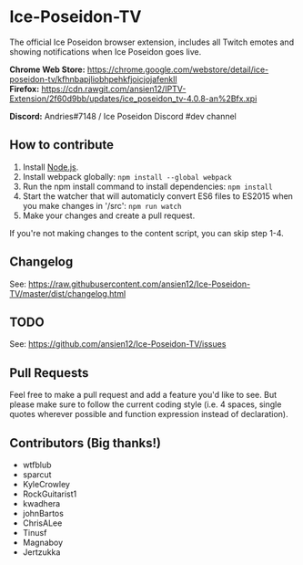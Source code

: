 # Ice-Poseidon-TV
The official Ice Poseidon browser extension, includes all Twitch emotes and showing notifications when Ice Poseidon goes live.

**Chrome Web Store:** https://chrome.google.com/webstore/detail/ice-poseidon-tv/kfhnbapjliobhpehkfjoicjojafenkll  
**Firefox:** https://cdn.rawgit.com/ansien12/IPTV-Extension/2f60d9bb/updates/ice_poseidon_tv-4.0.8-an%2Bfx.xpi

**Discord:** Andries#7148 / Ice Poseidon Discord #dev channel

## How to contribute
1. Install [Node.js](https://nodejs.org/en/download/).
2. Install webpack globally: ```npm install --global webpack```
3. Run the npm install command to install dependencies: ```npm install```
4. Start the watcher that will automaticly convert ES6 files to ES2015 when you make changes in '/src': ```npm run watch```
5. Make your changes and create a pull request.

If you're not making changes to the content script, you can skip step 1-4.

## Changelog
See: https://raw.githubusercontent.com/ansien12/Ice-Poseidon-TV/master/dist/changelog.html

## TODO
See: https://github.com/ansien12/Ice-Poseidon-TV/issues

## Pull Requests
Feel free to make a pull request and add a feature you'd like to see. But please make sure to follow the current coding style (i.e. 4 spaces, single quotes wherever possible and function expression instead of declaration).

## Contributors (Big thanks!)
- wtfblub
- sparcut
- KyleCrowley
- RockGuitarist1
- kwadhera
- johnBartos
- ChrisALee
- Tinusf
- Magnaboy
- Jertzukka
